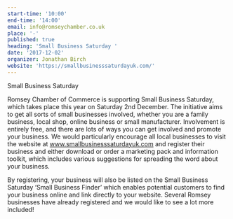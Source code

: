 ```yaml
---
start-time: '10:00'
end-time: '14:00'
email: info@romseychamber.co.uk
place: '-'
published: true
heading: 'Small Business Saturday '
date: '2017-12-02'
organizer: Jonathan Birch
website: 'https://smallbusinesssaturdayuk.com/'
---
```

Small Business Saturday

Romsey Chamber of Commerce is supporting Small Business Saturday, which takes place this year on Saturday 2nd December. The initiative aims to get all sorts of small businesses involved, whether you are a family business, local shop, online business or small manufacturer. Involvement is entirely free, and there are lots of ways you can get involved and promote your business. We would particularly encourage all local businesses to visit the website at www.smallbusinesssaturdayuk.com and register their business and either download or order a marketing pack and information toolkit, which includes various suggestions for spreading the word about your business.

By registering, your business will also be listed on the Small Business Saturday ‘Small Business Finder’ which enables potential customers to find your business online and link directly to your website. Several Romsey businesses have already registered and we would like to see a lot more included!
